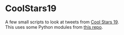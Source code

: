 # CoolStars19

A few small scripts to look at tweets from [Cool Stars 19](http://coolstars19.com/).   
This uses some Python modules from [this repo](https://github.com/dr-rodriguez/The-Divided-States-of-America). 


